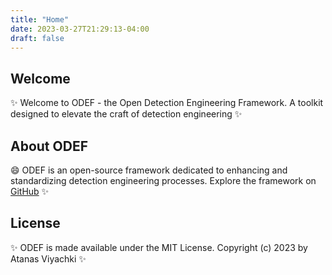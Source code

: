 ```yaml
---
title: "Home"
date: 2023-03-27T21:29:13-04:00
draft: false
---
```

## Welcome

✨ Welcome to ODEF - the Open Detection Engineering Framework. A toolkit designed to elevate the craft of detection engineering ✨ 

## About ODEF

:smile: ODEF is an open-source framework dedicated to enhancing and standardizing detection engineering processes. Explore the framework on [GitHub](https://github.com/wealthsimple/odef) ✨

## License

✨ ODEF is made available under the MIT License. Copyright (c) 2023 by Atanas Viyachki ✨